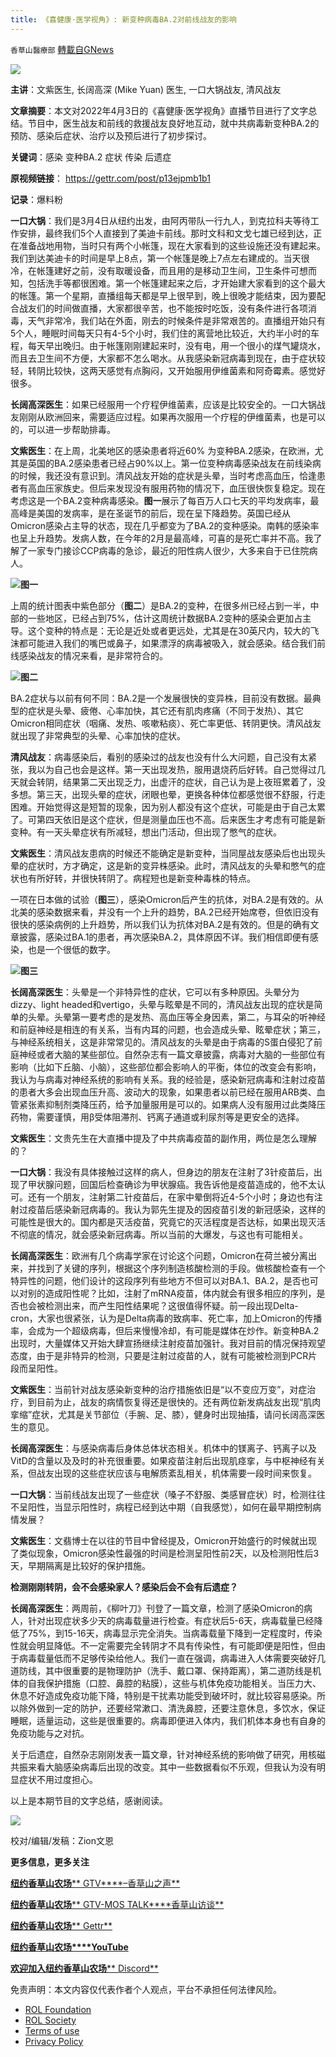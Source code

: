 ```yaml
---
title: 《喜健康·医学视角》: 新变种病毒BA.2对前线战友的影响
---
```

`香草山醫療部` [轉載自GNews](https://gnews.org/zh-hans/2324551/)

![](https://assets.gnews.org/wp-content/uploads/2022/04/image-165.png)

**主讲**：文紫医生, 长阔高深 (Mike Yuan) 医生, 一口大锅战友, 清风战友

**文章摘要**：本文对2022年4月3日的《喜健康·医学视角》直播节目进行了文字总结。节目中，医生战友和前线的救援战友良好地互动，就中共病毒新变种BA.2的预防、感染后症状、治疗以及预后进行了初步探讨。

**关键词**：感染 变种BA.2 症状 传染 后遗症

**原视频链接**： https://gettr.com/post/p13ejpmb1b1

**记录**：爆料粉

**一口大锅**：我们是3月4日从纽约出发，由阿丙带队一行九人，到克拉科夫等待工作安排，最终我们5个人直接到了美迪卡前线。那时文科和文戈七雄已经到达，正在准备战地用物，当时只有两个小帐篷，现在大家看到的这些设施还没有建起来。我们到达美迪卡的时间是早上8点，第一个帐篷是晚上7点左右建成的。当天很冷，在帐篷建好之前，没有取暖设备，而且用的是移动卫生间，卫生条件可想而知，包括洗手等都很困难。第一个帐篷建起来之后，才开始建大家看到的这个最大的帐篷。第一个星期，直播组每天都是早上很早到，晚上很晚才能结束，因为要配合战友们的时间做直播，大家都很辛苦，也不能按时吃饭，没有条件进行各项消毒，天气非常冷，我们站在外面，刚去的时候条件是非常艰苦的。直播组开始只有5个人，睡眠时间每天只有4-5个小时，我们住的离营地比较近，大约半小时的车程，每天早出晚归。由于帐篷刚刚建起来时，没有电，用一个很小的煤气罐烧水，而且去卫生间不方便，大家都不怎么喝水。从我感染新冠病毒到现在，由于症状较轻，转阴比较快，这两天感觉有点胸闷，又开始服用伊维菌素和阿奇霉素。感觉好很多。

**长阔高深医生**：如果已经服用一个疗程伊维菌素，应该是比较安全的。一口大锅战友刚刚从欧洲回来，需要适应过程。如果再次服用一个疗程的伊维菌素，也是可以的，可以进一步帮助排毒。

**文紫医生**：在上周，北美地区的感染患者将近60% 为变种BA.2感染，在欧洲，尤其是英国的BA.2感染患者已经占90%以上。第一位变种病毒感染战友在前线染病的时候，我还没有意识到。清风战友开始的症状是头晕，当时考虑高血压，恰逢患者有高血压家族史。但后来发现没有服用药物的情况下，血压很快恢复稳定。现在考虑这是一个BA.2变种病毒感染。**图一**展示了每百万人口七天的平均发病率，最高峰是美国的发病率，是在圣诞节的前后，现在呈下降趋势。英国已经从Omicron感染占主导的状态，现在几乎都变为了BA.2的变种感染。南韩的感染率也呈上升趋势。发病人数，在今年的2月是最高峰，可喜的是死亡率并不高。我了解了一家专门接诊CCP病毒的急诊，最近的阳性病人很少，大多来自于已住院病人。

![](https://assets.gnews.org/wp-content/uploads/2022/04/1-194.jpg)**图一**

上周的统计图表中紫色部分（**图二**）是BA.2的变种，在很多州已经占到一半，中部的一些地区，已经占到75%，估计这周统计数据BA.2变种的感染会更加占主导。这个变种的特点是：无论是近处或者更远处，尤其是在30英尺内，较大的飞沫都可能进入我们的嘴巴或鼻子，如果漂浮的病毒被吸入，就会感染。结合我们前线感染战友的情况来看，是非常符合的。

![](https://assets.gnews.org/wp-content/uploads/2022/04/2-77.jpg)**图二**

BA.2症状与以前有何不同：BA.2是一个发展很快的变异株，目前没有数据。最典型的症状是头晕、疲倦、心率加快，其它还有肌肉疼痛（不同于发热）、其它Omicron相同症状（咽痛、发热、咳嗽粘痰）、死亡率更低、转阴更快。清风战友就出现了非常典型的头晕、心率加快的症状。

**清风战友**：病毒感染后，看别的感染过的战友也没有什么大问题，自己没有太紧张，我以为自己也会是这样。第一天出现发热，服用退烧药后好转。自己觉得过几天就会转阴，结果第二天出现乏力，出虚汗的症状，自己认为是上夜班累着了，没多想。第三天，出现头晕的症状，闭眼也晕，更换各种体位都感觉很不舒服，行走困难。开始觉得这是短暂的现象，因为别人都没有这个症状，可能是由于自己太累了。可第四天依旧是这个症状，但是测量血压也不高。后来医生才考虑有可能是新变种。有一天头晕症状有所减轻，想出门活动，但出现了憋气的症状。

**文紫医生**：清风战友患病的时候还不能确定是新变种，当同屋战友感染后也出现头晕的症状时，方才确定，这是新的变异株感染。此时，清风战友的头晕和憋气的症状也有所好转，并很快转阴了。病程短也是新变种毒株的特点。

一项在日本做的试验（**图三**），感染Omicron后产生的抗体，对BA.2是有效的。从北美的感染数据来看，并没有一个上升的趋势，BA.2已经开始席卷，但依旧没有很快的感染病例的上升趋势，所以我们认为抗体对BA.2是有效的。但是的确有文章披露，感染过BA.1的患者，再次感染BA.2，具体原因不详。我们相信即便有感染，也是一个很低的数字。

![](https://assets.gnews.org/wp-content/uploads/2022/04/3-68.jpg)**图三**

**长阔高深医生**：头晕是一个非特异性的症状，它可以有多种原因。头晕分为dizzy、light headed和vertigo，头晕与眩晕是不同的，清风战友出现的症状是简单的头晕。头晕第一要考虑的是发热、高血压等全身因素，第二，与耳朵的听神经和前庭神经是相连的有关系，当有内耳的问题，也会造成头晕、眩晕症状；第三，与神经系统相关，这是非常常见的。清风战友的头晕是由于病毒的S蛋白侵犯了前庭神经或者大脑的某些部位。自然杂志有一篇文章披露，病毒对大脑的一些部位有影响（比如下丘脑、小脑），这些部位都会影响人的平衡，体位的改变会有影响，我认为与病毒对神经系统的影响有关系。我的经验是，感染新冠病毒和注射过疫苗的患者大多会出现血压升高、波动大的现象，如果患者以前已经在服用ARB类、血管紧张素抑制剂类降压药，给予加量服用是可以的。如果病人没有服用过此类降压药物，需要谨慎，用β受体阻滞剂、钙离子通道或利尿剂等是更安全的选择。

**文紫医生**：文贵先生在大直播中提及了中共病毒疫苗的副作用，两位是怎么理解的？

**一口大锅**：我没有具体接触过这样的病人，但身边的朋友在注射了3针疫苗后，出现了甲状腺问题，回国后检查确诊为甲状腺癌。我告诉他是疫苗造成的，他不太认可。还有一个朋友，注射第二针疫苗后，在家中晕倒将近4-5个小时；身边也有注射过疫苗后感染新冠病毒的。我认为郭先生提及的因疫苗引发的新冠感染，这样的可能性是很大的。国内都是灭活疫苗，究竟它的灭活程度是否达标，如果出现灭活不彻底的情况，就会感染新冠病毒。所以当前的大爆发，与这也有可能相关。

**长阔高深医生**：欧洲有几个病毒学家在讨论这个问题，Omicron在荷兰被分离出来，并找到了关键的序列，根据这个序列制造核酸检测的手段。做核酸检查有一个特异性的问题，他们设计的这段序列有些地方不但可以对BA.1、BA.2，是否也可以对别的造成阳性呢？比如，注射了mRNA疫苗，体内就会有很多相应的序列，是否也会被检测出来，而产生阳性结果呢？这很值得怀疑。前一段出现Delta-cron，大家也很紧张，认为是Delta病毒的致病率、死亡率，加上Omicron的传播率，会成为一个超级病毒，但后来慢慢冷却，有可能是媒体在炒作。新变种BA.2出现时，大量媒体又开始大肆宣扬继续注射疫苗加强针。我对目前的情况保持观望态度，由于是非特异的检测，只要是注射过疫苗的人，就有可能被检测到PCR片段而呈阳性。

**文紫医生**：当前针对战友感染新变种的治疗措施依旧是“以不变应万变”，对症治疗，到目前为止，战友的病情恢复得还是很快的。还有两位新发病战友出现“肌肉挛缩”症状，尤其是关节部位（手腕、足、膝），健身时出现抽搐，请问长阔高深医生的意见。

**长阔高深医生**：与感染病毒后身体总体状态相关。机体中的镁离子、钙离子以及VitD的含量以及及时的补充很重要。如果疫苗注射后出现肌痉挛，与中枢神经有关系，但战友出现的这些症状应该与电解质紊乱相关，机体需要一段时间来恢复。

**一口大锅**：当前线战友出现了一些症状（嗓子不舒服、类感冒症状）时，检测往往不呈阳性，当显示阳性时，病程已经到达中期（自我感觉），如何在最早期控制病情发展？

**文紫医生**：文翡博士在以往的节目中曾经提及，Omicron开始盛行的时候就出现了类似现象，Omicron感染性最强的时间是检测呈阳性前2天，以及检测阳性后3天，早期隔离是比较好的保护措施。

**检测刚刚转阴，会不会感染家人？感染后会不会有后遗症？**

**长阔高深医生**：两周前，《柳叶刀》刊登了一篇文章，检测了感染Omicron的病人，针对出现症状多少天的病毒载量进行检查。有症状后5-6天，病毒载量已经降低了75%，到15-16天，病毒显示完全消失。当病毒载量下降到一定程度时，传染性就会明显降低。不一定需要完全转阴才不具有传染性，有可能即便是阳性，但由于病毒载量低而不足够传染给他人。我们一直在强调，病毒进入人体需要突破好几道防线，其中很重要的是物理防护（洗手、戴口罩、保持距离），第二道防线是机体的自我保护措施（口腔、鼻腔的粘膜），这些与机体免疫功能相关。当压力大、休息不好造成免疫功能下降，特别是干扰素功能受到破坏时，就比较容易感染。所以除外做到一定的防护，还要经常漱口、清洗鼻腔，还要注意休息，多饮水，保证睡眠，适量运动，这些是很重要的。病毒即便进入体内，我们机体本身也有自身的免疫功能与之对抗。

关于后遗症，自然杂志刚刚发表一篇文章，针对神经系统的影响做了研究，用核磁共振来看大脑感染病毒后出现的改变。其中一些数据看似不乐观，但我认为没有明显症状不用过度担心。

以上是本期节目的文字总结，感谢阅读。

![](https://assets.gnews.org/wp-content/uploads/2022/04/20220402四月月历-2-1.png)

校对/编辑/发稿：Zion文恩

**更多信息，更多关注**

[**纽约香草山农场**** GTV****–香草山之声**](https://gtv.org/user/5ffbdcd7f579a75e0bd123e6)

[**纽约香草山农场**** GTV-MOS TALK****香草山访谈**](https://gtv.org/user/5e9dcdd50dbf207957d89bcd)

[**纽约香草山农场**** Gettr**](https://www.gettr.com/user/himalaya_mos)

[**纽约香草山农场****YouTube**](https://www.youtube.com/channel/UCSLHrqs6Pil7V-_jOuZVVgg)

[**欢迎加入纽约香草山农场**** Discord**](https://discord.gg/ChqXAHd)

 

免责声明：本文内容仅代表作者个人观点，平台不承担任何法律风险。

- [ROL Foundation](https://rolfoundation.org/)
- [ROL Society](https://rolsociety.org/)
- [Terms of use](https://gnews.org/terms-of-use-3/)
- [Privacy Policy](https://gnews.org/privacy-policy/)
